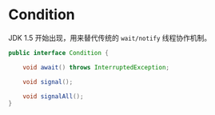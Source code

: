# Condition

JDK 1.5 开始出现，用来替代传统的 `wait/notify` 线程协作机制。




```java
public interface Condition {

    void await() throws InterruptedException;

    void signal();

    void signalAll();
}
```